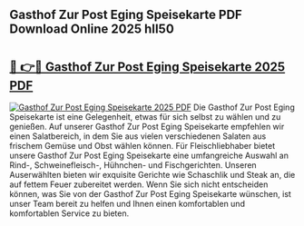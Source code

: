 ## Gasthof Zur Post Eging Speisekarte PDF Download Online 2025 hII50

# <h2><a href="http://gc5zwl.nevu.top/?p=Gasthof+Zur+Post+Eging+Speisekarte">🔗 👉🔴 Gasthof Zur Post Eging Speisekarte 2025 PDF</a></h2>

[![Gasthof Zur Post Eging Speisekarte 2025 PDF](https://i.imgur.com/dBaPXMq.png)](http://gc5zwl.nevu.top/?p=Gasthof+Zur+Post+Eging+Speisekarte)
Die Gasthof Zur Post Eging Speisekarte ist eine Gelegenheit, etwas für sich selbst zu wählen und zu genießen. Auf unserer Gasthof Zur Post Eging Speisekarte empfehlen wir einen Salatbereich, in dem Sie aus vielen verschiedenen Salaten aus frischem Gemüse und Obst wählen können. Für Fleischliebhaber bietet unsere Gasthof Zur Post Eging Speisekarte eine umfangreiche Auswahl an Rind-, Schweinefleisch-, Hühnchen- und Fischgerichten. Unseren Auserwählten bieten wir exquisite Gerichte wie Schaschlik und Steak an, die auf fettem Feuer zubereitet werden. Wenn Sie sich nicht entscheiden können, was Sie von der Gasthof Zur Post Eging Speisekarte wünschen, ist unser Team bereit zu helfen und Ihnen einen komfortablen und komfortablen Service zu bieten.
